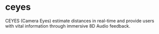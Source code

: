 # ceyes
CEYES (Camera Eyes) estimate distances in real-time and provide users with vital information through immersive 8D Audio feedback.

